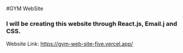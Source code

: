 #GYM WebSite
<h3>I will be creating this website through React.js, Email.j and CSS.</h3>


<span>Website Link:</span> https://gym-web-site-five.vercel.app/
